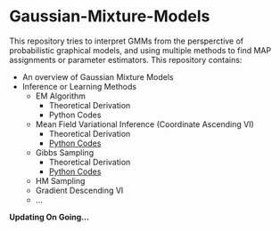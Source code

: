 # Gaussian-Mixture-Models

This repository tries to interpret GMMs from the persperctive of probabilistic graphical models, and using multiple methods to find MAP assignments or parameter estimators.
This repository contains:

- An overview of Gaussian Mixture Models
- Inference or Learning Methods
  - EM Algorithm
    - Theoretical Derivation
    - Python Codes
  - Mean Field Variational Inference (Coordinate Ascending VI)
    - Theoretical Derivation
    - [Python Codes](https://github.com/hejj16/Gaussian-Mixture-Models/blob/main/Codes/GMM_MFVI.py)
  - Gibbs Sampling
    - Theoretical Derivation
    - [Python Codes](https://github.com/hejj16/Gaussian-Mixture-Models/blob/main/Codes/GMM_GibbsSampling.py)
  - HM Sampling
  - Gradient Descending VI
  - ...
  
  
  
    

**Updating On Going...**
